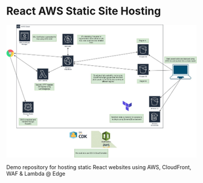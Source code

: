 # React AWS Static Site Hosting

![Static Site Hosting on AWS](https://github.com/allanchua101/react_aws_static_hosting/blob/main/assets/architecture-diagram.jpeg?v=3892)

Demo repository for hosting static React websites using AWS, CloudFront, WAF &amp; Lambda @ Edge
